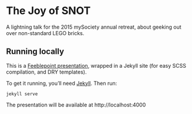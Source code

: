 # The Joy of SNOT

A lightning talk for the 2015 mySociety annual retreat,
about geeking out over non-standard LEGO bricks.

## Running locally

This is a [Feeblepoint presentation](http://www.beholder.co.uk/feeblepoint/), wrapped in a Jekyll site (for easy SCSS compilation, and DRY templates).

To get it running, you’ll need [Jekyll](http://jekyllrb.com/). Then run:

```
jekyll serve
```

The presentation will be available at http://localhost:4000
